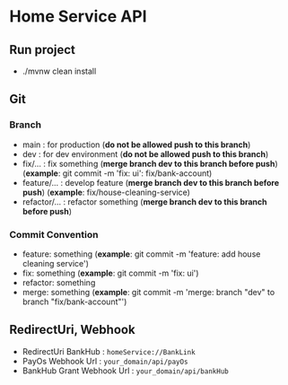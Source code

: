 # Home Service API
## Run project
- ./mvnw clean install

## Git
### Branch
- main : for production (**do not be allowed push to this branch**)
- dev : for dev environment (**do not be allowed push to this branch**)
- fix/... : fix something (**merge branch dev to this branch before push**) (**example**: git commit -m 'fix: ui': fix/bank-account)
- feature/... : develop feature (**merge branch dev to this branch before push**) (**example**: fix/house-cleaning-service)
- refactor/... : refactor something (**merge branch dev to this branch before push**)

### Commit Convention
- feature: something (**example**: git commit -m 'feature: add house cleaning service')
- fix: something (**example**: git commit -m 'fix: ui')
- refactor: something 
- merge: something (**example**: git commit -m 'merge: branch "dev" to branch "fix/bank-account"')

## RedirectUri, Webhook
- RedirectUri BankHub : ```homeService://BankLink```
- PayOs Webhook Url : ```your_domain/api/payOs```
- BankHub Grant Webhook Url : ```your_domain/api/bankHub```

